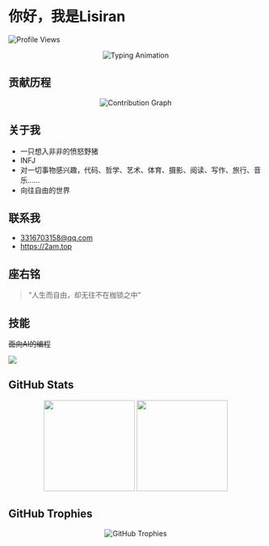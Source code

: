 # 你好，我是Lisiran  

![Profile Views](https://komarev.com/ghpvc/?username=forever218&color=blueviolet&style=flat-square)  

<div align="center">
  <img src="https://readme-typing-svg.herokuapp.com?font=Fira+Code&size=32&duration=2800&pause=2000&color=1b6be8&center=true&vCenter=true&width=940&lines=Welcome+to+my+digital+universe!;Forever+learning%2C+forever+coding;Building+dreams+one+commit+at+a+time" alt="Typing Animation" />
</div>



## 贡献历程
<div align="center">
  <img src="https://github-readme-activity-graph.vercel.app/graph?username=forever218&bg_color=0d1117&color=58a6ff&line=79c0ff&point=ff6b6b&area=true&hide_border=true" alt="Contribution Graph" />
</div>



##  关于我
- 一只想入非非的愤怒野猪
- INFJ
- 对一切事物感兴趣，代码、哲学、艺术、体育、摄影、阅读、写作、旅行、音乐......
- 向往自由的世界

## 联系我
- 3316703158@qq.com
- https://2am.top




## 座右铭
> “人生而自由，却无往不在枷锁之中”



## 技能
~~面向AI的编程~~
<p>
  <img src="https://skillicons.dev/icons?i=python,php,js,html,css,git,linux,docker,vscode" />
</p>



## GitHub Stats
<div align="center">
  <img height="180em" src="https://github-readme-stats.vercel.app/api?username=forever218&show_icons=true&theme=tokyonight&include_all_commits=true&count_private=true&hide_border=true&bg_color=0d1117&title_color=58a6ff&icon_color=79c0ff&text_color=c9d1d9"/>
  <img height="180em" src="https://github-readme-stats.vercel.app/api/top-langs/?username=forever218&layout=compact&langs_count=8&theme=tokyonight&hide_border=true&bg_color=0d1117&title_color=58a6ff&text_color=c9d1d9"/>
</div>



## GitHub Trophies
<div align="center">
  <img src="https://github-profile-trophy.vercel.app/?username=forever218&theme=tokyonight&no-frame=true&no-bg=true&margin-w=4&column=7" alt="GitHub Trophies"/>
</div>








